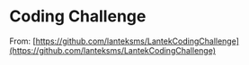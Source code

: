 # Coding Challenge

From: [https://github.com/lanteksms/LantekCodingChallenge](https://github.com/lanteksms/LantekCodingChallenge)